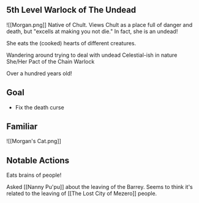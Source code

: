 ## 5th Level Warlock of The Undead
![[Morgan.png]]
Native of Chult. Views Chult as a place full of danger and death, but "excells at making you not die." In fact, she is an undead!

She eats the (cooked) hearts of different creatures.

Wandering around trying to deal with undead
Celestial-ish in nature
She/Her
Pact of the Chain Warlock

Over a hundred years old!

## Goal
- Fix the death curse

## Familiar
![[Morgan's Cat.png]]

## Notable Actions
Eats brains of people!

Asked [[Nanny Pu'pu]] about the leaving of the Barrey. Seems to think it's related to the leaving of [[The Lost City of Mezero]] people.
